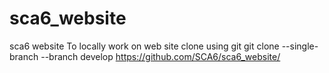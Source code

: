 # sca6_website
sca6 website
To locally work on web site clone using git
git clone --single-branch --branch develop https://github.com/SCA6/sca6_website/

